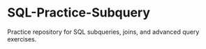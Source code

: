 # SQL-Practice-Subquery
Practice repository for SQL subqueries, joins, and advanced query exercises.
